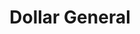 ---
title: "Dollar General"
url: /petersburg/dollar-general-nansemond-street/
shop: variety store
---
